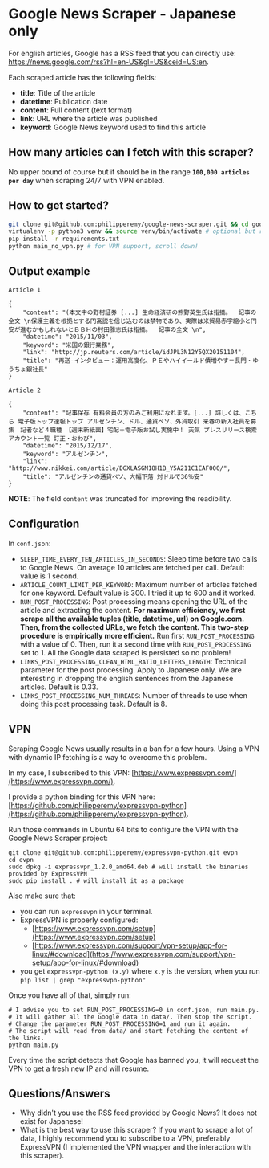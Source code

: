 # Google News Scraper - Japanese only

For english articles, Google has a RSS feed that you can directly use: https://news.google.com/rss?hl=en-US&gl=US&ceid=US:en.

Each scraped article has the following fields:
- **title**: Title of the article
- **datetime**: Publication date
- **content**: Full content (text format)
- **link**: URL where the article was published
- **keyword**: Google News keyword used to find this article

## How many articles can I fetch with this scraper?

No upper bound of course but it should be in the range **`100,000 articles per day`** when scraping 24/7 with VPN enabled.

## How to get started?
```bash
git clone git@github.com:philipperemy/google-news-scraper.git && cd google-news-scraper
virtualenv -p python3 venv && source venv/bin/activate # optional but recommended!
pip install -r requirements.txt
python main_no_vpn.py # for VPN support, scroll down!
```

## Output example

`Article 1`
```
{
    "content": "(本文中の野村証券 [...] 生命経済研の熊野英生氏は指摘。  記事の全文 \n保護主義を根拠とする円高説を信じ込むのは禁物であり、実際は米貿易赤字縮小と円安が進むかもしれないとＢＢＨの村田雅志氏は指摘。  記事の全文 \n",
    "datetime": "2015/11/03",
    "keyword": "米国の銀行業務",
    "link": "http://jp.reuters.com/article/idJPL3N12Y5QX20151104",
    "title": "再送-インタビュー：運用高度化、ＰＥやハイイールド債増やす＝長門・ゆうちょ銀社長"
}
```

`Article 2`

```
{
    "content": "記事保存 有料会員の方のみご利用になれます。[...] 詳しくは、こちら 電子版トップ速報トップ アルゼンチン、ドル、通貨ペソ、外貨取引 来春の新入社員を募集　記者など４職種 【週末新紙面】宅配＋電子版お試し実施中！ 天気 プレスリリース検索 アカウント一覧 訂正・おわび",
    "datetime": "2015/12/17",
    "keyword": "アルゼンチン",
    "link": "http://www.nikkei.com/article/DGXLASGM18H1B_Y5A211C1EAF000/",
    "title": "アルゼンチンの通貨ペソ、大幅下落 対ドルで36％安"
}
```
**NOTE**: The field `content` was truncated for improving the readibility.

## Configuration

In `conf.json`:

- `SLEEP_TIME_EVERY_TEN_ARTICLES_IN_SECONDS`: Sleep time before two calls to Google News. On average 10 articles are fetched per call. Default value is 1 second.
- `ARTICLE_COUNT_LIMIT_PER_KEYWORD`: Maximum number of articles fetched for one keyword. Default value is 300. I tried it up to 600 and it worked.
- `RUN_POST_PROCESSING`: Post processing means opening the URL of the article and extracting the content. **For maximum efficiency, we first scrape all the available tuples (title, datetime, url) on Google.com. Then, from the collected URLs, we fetch the content. This two-step procedure is empirically more efficient.** Run first `RUN_POST_PROCESSING` with a value of 0. Then, run it a second time with `RUN_POST_PROCESSING` set to 1. All the Google data scraped is persisted so no problem!
- `LINKS_POST_PROCESSING_CLEAN_HTML_RATIO_LETTERS_LENGTH`: Technical parameter for the post processing. Apply to Japanese only. We are interesting in dropping the english sentences from the Japanese articles. Default is 0.33.
- `LINKS_POST_PROCESSING_NUM_THREADS`: Number of threads to use when doing this post processing task. Default is 8.

## VPN
Scraping Google News usually results in a ban for a few hours. Using a VPN with dynamic IP fetching is a way to overcome this problem.

In my case, I subscribed to this VPN: [https://www.expressvpn.com/](https://www.expressvpn.com/).

I provide a python binding for this VPN here: [https://github.com/philipperemy/expressvpn-python](https://github.com/philipperemy/expressvpn-python).

Run those commands in Ubuntu 64 bits to configure the VPN with the Google News Scraper project:
```
git clone git@github.com:philipperemy/expressvpn-python.git evpn
cd evpn
sudo dpkg -i expressvpn_1.2.0_amd64.deb # will install the binaries provided by ExpressVPN
sudo pip install . # will install it as a package
```

Also make sure that:
- you can run `expressvpn` in your terminal.
- ExpressVPN is properly configured:
    - [https://www.expressvpn.com/setup](https://www.expressvpn.com/setup) 
    - [https://www.expressvpn.com/support/vpn-setup/app-for-linux/#download](https://www.expressvpn.com/support/vpn-setup/app-for-linux/#download)
- you get `expressvpn-python (x.y)` where `x.y` is the version, when you run `pip list | grep "expressvpn-python"`

Once you have all of that, simply run:

```
# I advise you to set RUN_POST_PROCESSING=0 in conf.json, run main.py. 
# It will gather all the Google data in data/. Then stop the script.
# Change the parameter RUN_POST_PROCESSING=1 and run it again.
# The script will read from data/ and start fetching the content of the links.
python main.py
```

Every time the script detects that Google has banned you, it will request the VPN to get a fresh new IP and will resume.

## Questions/Answers
- Why didn't you use the RSS feed provided by Google News? It does not exist for Japanese!
- What is the best way to use this scraper? If you want to scrape a lot of data, I highly recommend you to subscribe to a VPN, preferably ExpressVPN (I implemented the VPN wrapper and the interaction with this scraper).
